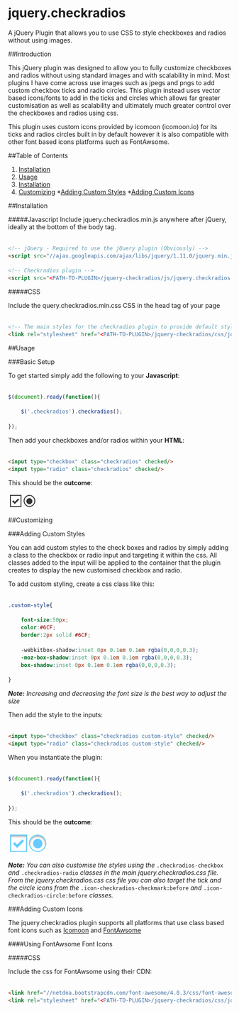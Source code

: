 jquery.checkradios
==================

A jQuery Plugin that allows you to use CSS to style checkboxes and radios without using images.


##Introduction

This jQuery plugin was designed to allow you to fully customize checkboxes and radios without using standard images and with scalability in mind. Most plugins I have come across use images such as jpegs and pngs to add custom checkbox ticks and radio circles. This plugin instead uses vector based icons/fonts to add in the ticks and circles which allows far greater customisation as well as scalability and ultimately much greater control over the checkboxes and radios using css.

This plugin uses custom icons provided by icomoon (icomoon.io) for its ticks and radios circles built in by default however it is also compatible with other font based icons platforms such as FontAwsome.


##Table of Contents


1. [Installation](#installation)
2. [Usage](#usage)
3. [Installation](#installation)
4. [Customizing](#customizing)
*[Adding Custom Styles](#adding-custom-styles)
*[Adding Custom Icons](#adding-custom-icons)





##Installation


#####Javascript
Include jquery.checkradios.min.js anywhere after jQuery, ideally at the bottom of the body tag.

```html

<!-- jQuery - Required to use the jQuery plugin (Obviously) -->
<script src="//ajax.googleapis.com/ajax/libs/jquery/1.11.0/jquery.min.js"></script>

<!-- Checkradios plugin -->
<script src="<PATH-TO-PLUGIN>/jquery-checkradios/js/jquery.checkradios.min.js"></script>

```

#####CSS

Include the query.checkradios.min.css CSS in the head tag of your page

```html

<!-- The main styles for the checkradios plugin to provide default styles -->
<link rel="stylesheet" href="<PATH-TO-PLUGIN>/jquery-checkradios/css/jquery.checkradios.min.css" type="text/css"/>

```



##Usage

###Basic Setup

To get started simply add the following to your __Javascript__:

```javascript

$(document).ready(function(){

    $('.checkradios').checkradios();

});

```

Then add your checkboxes and/or radios within your __HTML__:

```html

<input type="checkbox" class="checkradios" checked/>
<input type="radio" class="checkradios" checked/>

```

This should be the __outcome__:

![alt text](demo_assets/img/basic_example.jpg?raw=true "Basic Setup")


##Customizing

###Adding Custom Styles

You can add custom styles to the check boxes and radios by simply adding a class to the checkbox
or radio input and targeting it within the css. All classes added to the input will be applied 
to the container that the plugin creates to display the new customised checkbox and radio.

To add custom styling, create a css class like this:

```css

.custom-style{
    
    font-size:50px;
    color:#6CF;
    border:2px solid #6CF;
	
    -webkitbox-shadow:inset 0px 0.1em 0.1em rgba(0,0,0,0.3);
    -moz-box-shadow:inset 0px 0.1em 0.1em rgba(0,0,0,0.3);
    box-shadow:inset 0px 0.1em 0.1em rgba(0,0,0,0.3);
	
}

```
_**Note:** Increasing and decreasing the font size is the best way to adjust the size_


Then add the style to the inputs:

```html

<input type="checkbox" class="checkradios custom-style" checked/>
<input type="radio" class="checkradios custom-style" checked/>

```

When you instantiate the plugin:

```javascript

$(document).ready(function(){

    $('.checkradios').checkradios();

});

```

This should be the __outcome__:

![alt text](demo_assets/img/custom_example.jpg?raw=true "Basic Setup")


_**Note:** You can also customise the styles using the_ `.checkradios-checkbox` _and_ `.checkradios-radio` _classes in the main jquery.checkradios.css file. From the jquery.checkradios.css css file you can also target the tick and the circle icons from the_ `.icon-checkradios-checkmark:before` _and_ `.icon-checkradios-circle:before` _classes._



###Adding Custom Icons

The jquery.checkradios plugin supports all platforms that use class based font icons such as [Icomoon](http://www.icomoon.io) and [FontAwsome](http://fortawesome.github.io/Font-Awesome/)


####Using FontAwsome Font Icons


#####CSS

Include the css for FontAwsome using their CDN:

```html

<link href="//netdna.bootstrapcdn.com/font-awesome/4.0.3/css/font-awesome.css" rel="stylesheet">
<link rel="stylesheet" href="<PATH-TO-PLUGIN>/jquery-checkradios/css/jquery.checkradios.min.css" type="text/css"/>

```








